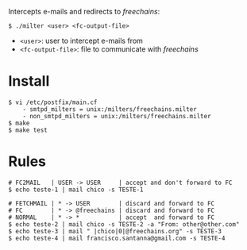 Intercepts e-mails and redirects to *freechains*:

```
$ ./milter <user> <fc-output-file>
```

- `<user>`: user to intercept e-mails from
- `<fc-output-file>`: file to communicate with *freechains*

# Install

```
$ vi /etc/postfix/main.cf
    - smtpd_milters = unix:/milters/freechains.milter
    - non_smtpd_milters = unix:/milters/freechains.milter
$ make
$ make test
```

# Rules

```
# FC2MAIL   | USER -> USER     | accept and don't forward to FC
$ echo teste-1 | mail chico -s TESTE-1

# FETCHMAIL | * -> USER        | discard and forward to FC
# FC        | * -> @freechains | discard and forward to FC
# NORMAL    | * -> *           | accept  and forward to FC
$ echo teste-2 | mail chico -s TESTE-2 -a "From: other@other.com"
$ echo teste-3 | mail " |chico|0|@freechains.org" -s TESTE-3
$ echo teste-4 | mail francisco.santanna@gmail.com -s TESTE-4
```
